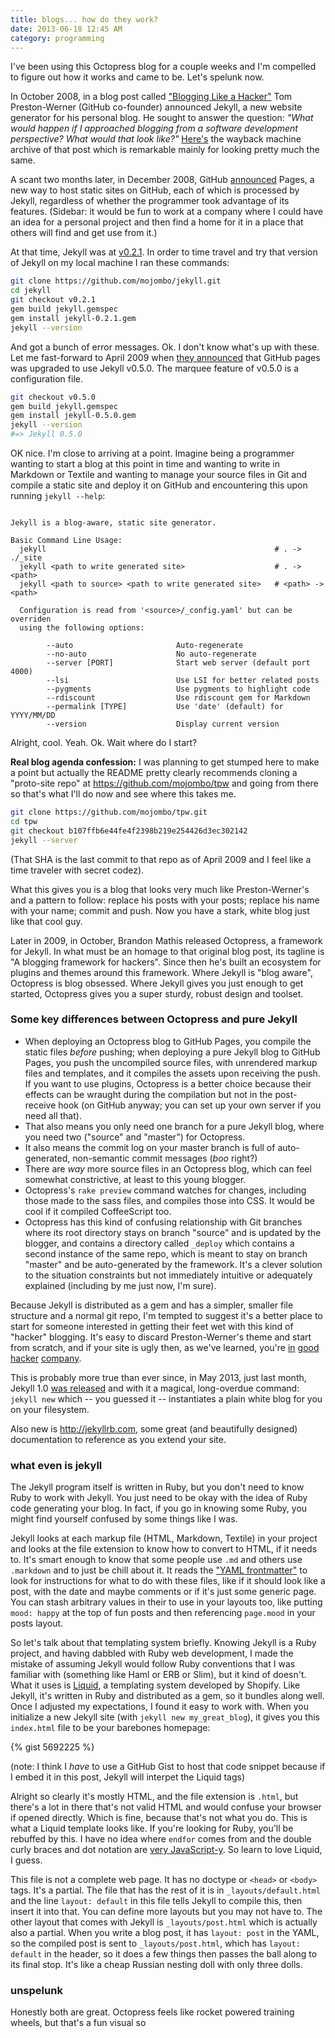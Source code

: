 ```yaml
---
title: blogs... how do they work?
date: 2013-06-18 12:45 AM
category: programming
---
```


I've been using this Octopress blog for a couple weeks and I'm compelled to figure out how it works and came to be. Let's spelunk now.

In October 2008, in a blog post called ["Blogging Like a Hacker"](http://tom.preston-werner.com/2008/11/17/blogging-like-a-hacker.html) Tom Preston-Werner (GitHub co-founder) announced Jekyll, a new website generator for his personal blog. He sought to answer the question: *"What would happen if I approached blogging from a software development perspective? What would that look like?"* [Here's](http://web.archive.org/web/20081220103916/http://tom.preston-werner.com/2008/11/17/blogging-like-a-hacker.html) the wayback machine archive of that post which is remarkable mainly for looking pretty much the same.

A scant two months later, in December 2008, GitHub [announced](https://github.com/blog/272-github-pages) Pages, a new way to host static sites on GitHub, each of which is processed by Jekyll, regardless of whether the programmer took advantage of its features. (Sidebar: it would be fun to work at a company where I could have an idea for a personal project and then find a home for it in a place that others will find and get use from it.)

At that time, Jekyll was at [v0.2.1](https://github.com/mojombo/jekyll/tree/v0.2.1). In order to time travel and try that version of Jekyll on my local machine I ran these commands:

```bash
git clone https://github.com/mojombo/jekyll.git
cd jekyll
git checkout v0.2.1
gem build jekyll.gemspec
gem install jekyll-0.2.1.gem
jekyll --version
```

And got a bunch of error messages. Ok. I don't know what's up with these. Let me fast-forward to April 2009 when [they announced](https://github.com/blog/402-github-pages-upgraded-to-jekyll-0-5-0) that GitHub pages was upgraded to use Jekyll v0.5.0. The marquee feature of v0.5.0 is a configuration file.

```bash
git checkout v0.5.0
gem build jekyll.gemspec
gem install jekyll-0.5.0.gem
jekyll --version
#=> Jekyll 0.5.0
```

OK nice. I'm close to arriving at a point. Imagine being a programmer wanting to start a blog at this point in time and wanting to write in Markdown or Textile and wanting to manage your source files in Git and compile a static site and deploy it on GitHub and encountering this upon running `jekyll --help`:

```

Jekyll is a blog-aware, static site generator.

Basic Command Line Usage:
  jekyll                                                   # . -> ./_site
  jekyll <path to write generated site>                    # . -> <path>
  jekyll <path to source> <path to write generated site>   # <path> -> <path>

  Configuration is read from '<source>/_config.yaml' but can be overriden
  using the following options:

        --auto                       Auto-regenerate
        --no-auto                    No auto-regenerate
        --server [PORT]              Start web server (default port 4000)
        --lsi                        Use LSI for better related posts
        --pygments                   Use pygments to highlight code
        --rdiscount                  Use rdiscount gem for Markdown
        --permalink [TYPE]           Use 'date' (default) for YYYY/MM/DD
        --version                    Display current version

```

Alright, cool. Yeah. Ok. Wait where do I start?

**Real blog agenda confession:** I was planning to get stumped here to make a point but actually the README pretty clearly recommends cloning a "proto-site repo" at <https://github.com/mojombo/tpw> and going from there so that's what I'll do now and see where this takes me.

```bash
git clone https://github.com/mojombo/tpw.git
cd tpw
git checkout b107ffb6e44fe4f2398b219e254426d3ec302142
jekyll --server
```

(That SHA is the last commit to that repo as of April 2009 and I feel like a time traveler with secret codez).

What this gives you is a blog that looks very much like Preston-Werner's and a pattern to follow: replace his posts with your posts; replace his name with your name; commit and push. Now you have a stark, white blog just like that cool guy.

Later in 2009, in October, Brandon Mathis released Octopress, a framework for Jekyll. In what must be an homage to that original blog post, its tagline is "A blogging framework for hackers". Since then he's built an ecosystem for plugins and themes around this framework. Where Jekyll is "blog aware", Octopress is blog obsessed. Where Jekyll gives you just enough to get started, Octopress gives you a super sturdy, robust design and toolset.

### Some key differences between Octopress and pure Jekyll

* When deploying an Octopress blog to GitHub Pages, you compile the static files *before* pushing; when deploying a pure Jekyll blog to GitHub Pages, you push the uncompiled source files, with unrendered markup files and templates, and it compiles the assets upon receiving the push. If you want to use plugins, Octopress is a better choice because their effects can be wraught during the compilation but not in the post-receive hook (on GitHub anyway; you can set up your own server if you need all that).
* That also means you only need one branch for a pure Jekyll blog, where you need two ("source" and "master") for Octopress.
* It also means the commit log on your master branch is full of auto-generated, non-semantic commit messages (*boo* right?)
* There are *way* more source files in an Octopress blog, which can feel somewhat constrictive, at least to this young blogger.
* Octopress's `rake preview` command watches for changes, including those made to the sass files, and compiles those into CSS. It would be cool if it compiled CoffeeScript too.
* Octopress has this kind of confusing relationship with Git branches where its root directory stays on branch "source" and is updated by the blogger, and contains a directory called `_deploy` which contains a second instance of the same repo, which is meant to stay on branch "master" and be auto-generated by the framework. It's a clever solution to the situation constraints but not immediately intuitive or adequately explained (including by me just now, I'm sure).

Because Jekyll is distributed as a gem and has a simpler, smaller file structure and a normal git repo, I'm tempted to suggest it's a better place to start for someone interested in getting their feet wet with this kind of "hacker" blogging. It's easy to discard Preston-Werner's theme and start from scratch, and if your site is ugly then, as we've learned, you're [in](http://www.w3.org/People/Berners-Lee/) [good](http://www.python.org/~guido/) [hacker](http://www.wall.org/~larry/) [company](http://www.aviflombaum.com/).

This is probably more true than ever since, in May 2013, just last month, Jekyll 1.0 [was released](https://github.com/blog/1502-jekyll-turns-1-0) and with it a magical, long-overdue command: `jekyll new` which -- you guessed it -- instantiates a plain white blog for you on your filesystem.

Also new is <http://jekyllrb.com>, some great (and beautifully designed) documentation to reference as you extend your site.

### what even is jekyll

The Jekyll program itself is written in Ruby, but you don't need to know Ruby to work with Jekyll. You just need to be okay with the idea of Ruby code generating your blog. In fact, if you go in knowing some Ruby, you might find yourself confused by some things like I was.

Jekyll looks at each markup file (HTML, Markdown, Textile) in your project and looks at the file extension to know how to convert to HTML, if it needs to. It's smart enough to know that some people use `.md` and others use `.markdown` and to just be chill about it. It reads the ["YAML frontmatter"](http://jekyllrb.com/docs/frontmatter/) to look for instructions for what to do with these files, like if it should look like a post, with the date and maybe comments or if it's just some generic page. You can stash arbitrary values in their to use in your layouts too, like putting `mood: happy` at the top of fun posts and then referencing `page.mood` in your posts layout.

So let's talk about that templating system briefly. Knowing Jekyll is a Ruby project, and having dabbled with Ruby web development, I made the mistake of assuming Jekyll would follow Ruby conventions that I was familiar with (something like Haml or ERB or Slim), but it kind of doesn't. What it uses is [Liquid](https://github.com/Shopify/liquid/), a templating system developed by Shopify. Like Jekyll, it's written in Ruby and distributed as a gem, so it bundles along well. Once I adjusted my expectations, I found it easy to work with. When you initialize a new Jekyll site (with `jekyll new my_great_blog`), it gives you this `index.html` file to be your barebones homepage:

{% gist 5692225 %}

(note: I think I *have* to use a GitHub Gist to host that code snippet because if I embed it in this post, Jekyll will interpet the Liquid tags)

Alright so clearly it's mostly HTML, and the file extension is `.html`, but there's a lot in there that's not valid HTML and would confuse your browser if opened directly. Which is fine, because that's not what you do. This is what a Liquid template looks like. If you're looking for Ruby, you'll be rebuffed by this. I have no idea where `endfor` comes from and the double curly braces and dot notation are [very JavaScript-y](http://handlebarsjs.com/). So learn to love Liquid, I guess.

This file is not a complete web page. It has no doctype or `<head>` or `<body>` tags. It's a partial. The file that has the rest of it is in `_layouts/default.html` and the line `layout: default` in this file tells Jekyll to compile this, then insert it into that. You can define more layouts but you may not have to. The other layout that comes with Jekyll is `_layouts/post.html` which is actually also a partial. When you write a blog post, it has `layout: post` in the YAML, so the compiled post is sent to `_layouts/post.html`, which has `layout: default` in the header, so it does a few things then passes the ball along to its final stop. It's like a cheap Russian nesting doll with only three dolls.

### unspelunk

Honestly both are great. Octopress feels like rocket powered training wheels, but that's a fun visual so

